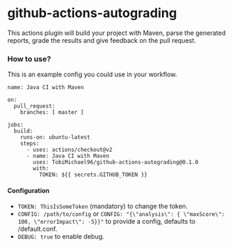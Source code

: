 # github-actions-autograding

This actions plugin will build your project with Maven, parse the generated reports, grade the results and give feedback on the pull request.


### How to use?

This is an example config you could use in your workflow.

```
name: Java CI with Maven

on:
  pull_request:
    branches: [ master ]

jobs:
  build:
    runs-on: ubuntu-latest
    steps:
      - uses: actions/checkout@v2
      - name: Java CI with Maven
        uses: TobiMichael96/github-actions-autograding@0.1.0
        with:
          TOKEN: ${{ secrets.GITHUB_TOKEN }}
```

#### Configuration

- ``TOKEN: ThisIsSomeToken`` (mandatory) to change the token.
- ``CONFIG: /path/to/config`` or ``CONFIG: "{\"analysis\": { \"maxScore\": 100, \"errorImpact\": -5}}"`` to provide a config, defaults to /default.conf.
- ``DEBUG: true`` to enable debug.
